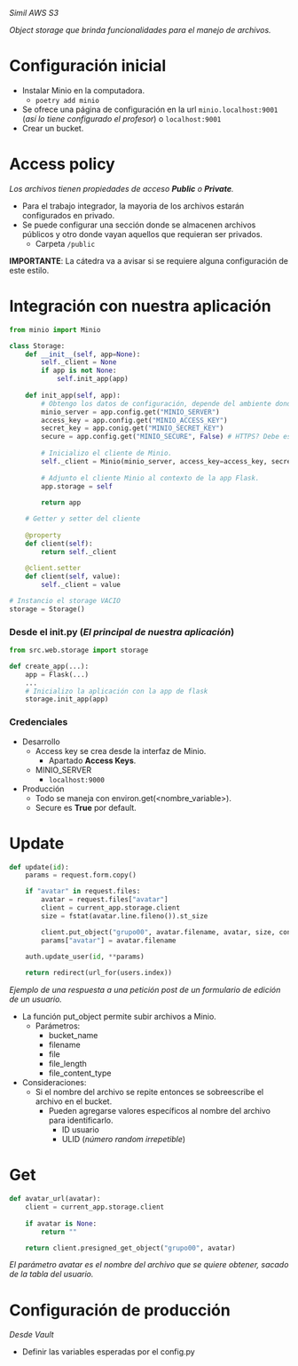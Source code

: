*Simil AWS S3*

*Object storage que brinda funcionalidades para el manejo de archivos.*

# Configuración inicial
- Instalar Minio en la computadora.
	- `poetry add minio`
- Se ofrece una página de configuración en la url `minio.localhost:9001` (*así lo tiene configurado el profesor*) o `localhost:9001` 
- Crear un bucket.

# Access policy
*Los archivos tienen propiedades de acceso **Public** o **Private**.*
- Para el trabajo integrador, la mayoria de los archivos estarán configurados en privado.
- Se puede configurar una sección donde se almacenen archivos públicos y otro donde vayan aquellos que requieran ser privados.
	- Carpeta `/public`

**IMPORTANTE**: La cátedra va a avisar si se requiere alguna configuración de este estilo.

# Integración con nuestra aplicación
```python title=storage.py
from minio import Minio

class Storage:
	def __init__(self, app=None):
		self._client = None
		if app is not None:
			self.init_app(app)
	
	def init_app(self, app):
		# Obtengo los datos de configuración, depende del ambiente donde se esté ejecutando la aplicación (Producción || local).
		minio_server = app.config.get("MINIO_SERVER")
		access_key = app.config.get("MINIO_ACCESS_KEY")
		secret_key = app.conig.get("MINIO_SECRET_KEY")
		secure = app.config.get("MINIO_SECURE", False) # HTTPS? Debe estar en true en entorno de producción.
		
		# Inicializo el cliente de Minio.
		self._client = Minio(minio_server, access_key=access_key, secret_key=secret_key, secure=secure)
		
		# Adjunto el cliente Minio al contexto de la app Flask.
		app.storage = self
		
		return app

	# Getter y setter del cliente
	
	@property
	def client(self):
		return self._client
	
	@client.setter
	def client(self, value):
		self._client = value

# Instancio el storage VACIO 
storage = Storage()
```

### Desde el __init__.py (*El principal de nuestra aplicación*)
```python title=__init__.py
from src.web.storage import storage

def create_app(...):
	app = Flask(...)
	...
	# Inicializo la aplicación con la app de flask
	storage.init_app(app)
```

### Credenciales
- Desarrollo
	- Access key se crea desde la interfaz de Minio.
		- Apartado **Access Keys**.
	- MINIO_SERVER
		- `localhost:9000`
- Producción
	- Todo se maneja con environ.get(<nombre_variable>).
	- Secure es **True** por default.

# Update
```python
def update(id):
	params = request.form.copy()

	if "avatar" in request.files:
		avatar = request.files["avatar"]
		client = current_app.storage.client
		size = fstat(avatar.line.fileno()).st_size

		client.put_object("grupo00", avatar.filename, avatar, size, content_type=avatar.content_type)
		params["avatar"] = avatar.filename

	auth.update_user(id, **params)
	
	return redirect(url_for(users.index))
```
*Ejemplo de una respuesta a una petición post de un formulario de edición de un usuario.*

- La función put_object permite subir archivos a Minio.
	- Parámetros:
		- bucket_name
		- filename
		- file
		- file_length
		- file_content_type
- Consideraciones:
	- Si el nombre del archivo se repite entonces se sobreescribe el archivo en el bucket.
		- Pueden agregarse valores específicos al nombre del archivo para identificarlo.
			- ID usuario
			- ULID (*número random irrepetible*)
			  

# Get
```python
def avatar_url(avatar):
	client = current_app.storage.client
	
	if avatar is None:
		return ""

	return client.presigned_get_object("grupo00", avatar)
```
*El parámetro avatar es el nombre del archivo que se quiere obtener, sacado de la tabla del usuario.*

# Configuración de producción
*Desde Vault*
- Definir las variables esperadas por el config.py



